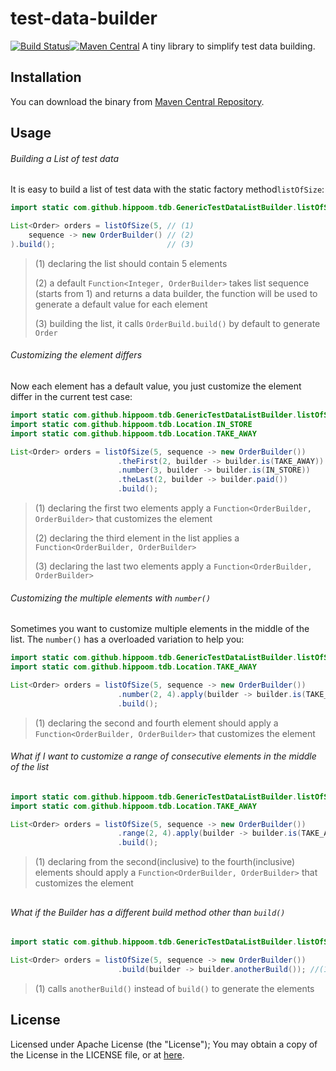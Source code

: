 # test-data-builder
[![Build Status](https://travis-ci.org/Hippoom/test-data-builder.svg?branch=master)](https://travis-ci.org/Hippoom/test-data-builder)[![Maven Central](https://maven-badges.herokuapp.com/maven-central/com.github.hippoom/test-data-builder/badge.png)](https://maven-badges.herokuapp.com/maven-central/com.github.hippoom/test-data-builder)
A tiny library to simplify test data building.

## Installation
You can download the binary from [Maven Central Repository](http://mvnrepository.com/artifact/com.github.hippoom/test-data-builder).


## Usage
######  Building a List of test data

It is easy to build a list of test data with the static factory method`listOfSize`:

```java
import static com.github.hippoom.tdb.GenericTestDataListBuilder.listOfSize;

List<Order> orders = listOfSize(5, // (1)
    sequence -> new OrderBuilder() // (2)
).build();                         // (3)
```

> (1) declaring the list should contain 5 elements
>
> (2) a default `Function<Integer, OrderBuilder>` takes list sequence (starts from 1) and returns a data builder, the function will be used to generate a default value for each element
>
> (3) building the list, it calls `OrderBuild.build()` by default  to generate `Order`



###### Customizing the element differs

Now each element has a default value,  you just customize the element differ in the current test case:

```java
import static com.github.hippoom.tdb.GenericTestDataListBuilder.listOfSize;
import static com.github.hippoom.tdb.Location.IN_STORE
import static com.github.hippoom.tdb.Location.TAKE_AWAY

List<Order> orders = listOfSize(5, sequence -> new OrderBuilder())
    					.theFirst(2, builder -> builder.is(TAKE_AWAY)) // (1)
    					.number(3, builder -> builder.is(IN_STORE))    // (2)
    					.theLast(2, builder -> builder.paid())         // (3)
    					.build();
```

> (1) declaring the first two elements apply a `Function<OrderBuilder, OrderBuilder>` that customizes the element
>
> (2) declaring the third element in the list applies a `Function<OrderBuilder, OrderBuilder>` 
>
> (3)  declaring the last two elements apply a `Function<OrderBuilder, OrderBuilder>` 



###### Customizing the multiple elements with `number()`

Sometimes you want to customize multiple elements in the middle of the list. The `number()` has a overloaded variation to help you:

```java
import static com.github.hippoom.tdb.GenericTestDataListBuilder.listOfSize;
import static com.github.hippoom.tdb.Location.TAKE_AWAY

List<Order> orders = listOfSize(5, sequence -> new OrderBuilder())
    					.number(2, 4).apply(builder -> builder.is(TAKE_AWAY)) // (1)
    					.build();
```
> (1) declaring the second and fourth element should apply a `Function<OrderBuilder, OrderBuilder>` that customizes the element



###### What if I want to customize a range of consecutive elements in the middle of the list

```java
import static com.github.hippoom.tdb.GenericTestDataListBuilder.listOfSize;
import static com.github.hippoom.tdb.Location.TAKE_AWAY

List<Order> orders = listOfSize(5, sequence -> new OrderBuilder())
    					.range(2, 4).apply(builder -> builder.is(TAKE_AWAY)) // (1)
    					.build();
```

> (1) declaring from the second(inclusive) to the fourth(inclusive) elements should apply a `Function<OrderBuilder, OrderBuilder>` that customizes the element

## 

###### What if the Builder has a different build method other than `build()`
```java
import static com.github.hippoom.tdb.GenericTestDataListBuilder.listOfSize;

List<Order> orders = listOfSize(5, sequence -> new OrderBuilder())
    					.build(builder -> builder.anotherBuild()); //(1)
```
> (1) calls `anotherBuild()` instead of `build()` to generate the elements



## License

Licensed under Apache License (the "License"); You may obtain a copy of the License in the LICENSE file, or at [here](https://github.com/Hippoom/test-data-builder/blob/master/LICENSE).
